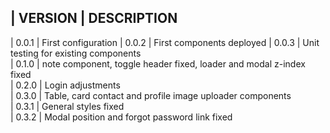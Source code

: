| VERSION | DESCRIPTION
------------------------
| 0.0.1   | First configuration 
| 0.0.2   | First components deployed
| 0.0.3   | Unit testing for existing components   
| 0.1.0   | note component, toggle header fixed, loader and modal z-index fixed   
| 0.2.0   | Login adjustments   
| 0.3.0   | Table, card contact and profile image uploader components   
| 0.3.1   | General styles fixed   
| 0.3.2   | Modal position and forgot password link fixed